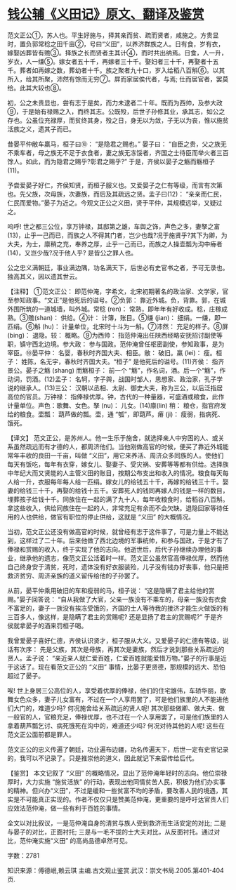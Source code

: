 # [钱公辅《义田记》原文、翻译及鉴赏](https://www.vrrw.net/wx/14162.html)

范文正公①，苏人也。平生好施与，择其亲而贫、疏而贤者，咸施之。方贵显时，置负郭常稔之田千亩②，号曰“义田”，以养济群族之人。日有食，岁有衣，嫁娶凶葬皆有赡③。择族之长而贤者主其计④，而时共出纳焉。日食，人一升，岁衣，人一缣⑤。嫁女者五十千，再嫁者三十千。娶妇者三十千，再娶者十五千。葬者如再嫁之数，葬幼者十千。族之聚者九十口，岁入给稻八百斛⑥。以其所入，给其所聚，沛然有馀而无穷⑦。屏而家居俟代者，与焉; 仕而居官者，罢莫给。此其大较也⑧。

初，公之未贵显也，尝有志于是矣，而力未逮者二十年。既而为西帅，及参大政⑨，于是始有禄赐之入，而终其志。公既殁，后世子孙修其业，承其志，如公之存也。公虽位充禄厚，而贫终其身，殁之日，身无以为敛，子无以为丧，惟以施贫活族之义，遗其子而已。

昔晏平仲敝车羸马，桓子曰⑩： “是隐君之赐也。” 晏子曰： “自臣之贵，父之族无不乘车者，母之族无不足于衣食者，妻之族无冻馁者，齐国之士待臣而举火者三百馀人。如此，而为隐君之赐乎?彰君之赐乎?” 于是，齐侯以晏子之觞而觞桓子(11)。

予尝爱晏子好仁，齐侯知贤，而桓子服义也。又爱晏子之仁有等级，而言有次第也。先父族，次母族，次妻族，而后及其疏远之贤。孟子曰(12)： “亲亲而仁民，仁民而爱物。”晏子为近之。今观文正公之义田，贤于平仲，其规模远举，又疑过之。

呜呼! 世之都三公位，享万钟禄，其邸第之雄，车舆之饰，声色之多，妻孥之富(13)，止乎一己而已，而族之人不得其门者，岂少也哉?况于施贤乎?其下为卿，为大夫，为士，廪稍之充，奉养之厚，止乎一己而已，而族之人操壶瓢为沟中瘠者(14)，又岂少哉?况于他人乎? 是皆公之罪人也。

公之忠义满朝廷，事业满边隅，功名满天下，后世必有史官书之者，予可无录也。独高其义，因以遗其世云。



【注释】 ①范文正公： 即范仲淹，字希文，北宋初期著名的政治家、文学家，官至参知政事。“文正”是他死后的谥号。②负郭： 靠近外城。负，背靠。郭，在城外围所筑的一道城墙，叫外城。常稔 (ren)： 常熟，即年年有好收成。稔，庄稼成熟。③赡(shan)： 供给。④计： 计簿，账目。⑤缣 (jian)： 细绢。一缣，即一匹绢。⑥斛 (hu)： 计量单位，北宋时十斗为一斛。⑦沛然： 充足的样子。⑧屏 (bing)： 退隐。较： 概略。⑨为西帅： 指范仲淹出任陕西经略安抚招讨副使等职，镇守西北边境。参大政： 参与国政。范仲淹曾任枢密副使，参知政事，是为宰臣。⑩晏平仲： 名婴，春秋时齐国大夫、相臣。敝： 破旧。羸 (lei)： 瘦。桓子： 姓陈，名无宇，春秋时齐国大夫。“桓子” 是他死后的谥号。(11)齐侯： 指齐景公。晏子之觞 (shang) 而觞桓子： 前一个 “觞”，作名词，酒。后一个“觞”，作动词，罚酒。(12)孟子： 名轲，字子舆，战国时邹人，思想家、政治家，孔子学说的继承人。(13)三公： 汉朝以丞相、太尉、御史大夫，称为三公，以后泛指居高位的官员。万钟禄： 指俸禄优厚。钟，古代的一种量器，可盛酒或粮食，此作计量单位。声色：歌舞、女色。孥 (nu)： 儿女。(14)廪(lin) 稍： 粮仓，指官府发给的粮食。壶瓢： 葫芦做的瓢。壶，通 “瓠”，即葫芦。瘠 (ji)： 瘦弱，指病死、饿死。

【译文】 范文正公，是苏州人。他一生乐于施舍，就选择亲人中穷困的人、或关系虽然疏远而有才德的人，都周济他们。当他刚做高官的时候，便买了靠近外城能常年丰收的良田一千亩，叫做 “义田”，用它来养活、周济众多同族的人。使他们每天有饭吃，每年有衣穿，嫁女儿、娶妻子、受灾祸、安葬等等都有供给。选择族中年纪大而又贤能的人主管义田的账目，按期公布支出和收入的情况。粮食每天每人给一升，衣服每年每人给一匹绢。嫁女儿的给钱五十千，再嫁的给钱三十千。娶妻的给钱三十千，再娶的给钱十五千。安葬死人的钱同再嫁人的钱是一样的数目，埋葬孩子给钱十千。同族住在一起的满了九十人，每年收粮食时，给稻谷八百斛。拿这些收入，供给同族住在一起的人，非常充足有余而不会欠缺。退隐回家等待任用的人也供给，做官有职位的停止供给，这就是 “义田” 的大概情况。

当初，范文正公还没有做高官的时候，就曾经有志于这件事了，可是力量上不能达到，这样过了二十年。后来他做了西北边境的军事统帅，和参与国政，于是才有了俸禄和赏赐的收入，终于实现了他的志向。他逝世后，后代子孙继续办理他的事业，继承他的遗志，像范文正公活着时一样。范文正公虽然官高俸禄优厚，然而他自己终身安于清贫，死时，遗体没有好衣服装殓，儿子没有钱办好丧事，他只是把救济贫穷、周济亲族的道义留传给他的子孙罢了。

从前，晏平仲乘用破旧的车和瘦弱的马，桓子说： “这是隐瞒了君主给他的赏赐。”晏子回答说： “自从我做了大官，父亲一族没有不乘车的，母亲一族没有衣食不富足的，妻子一族没有挨冻受饿的，齐国的士人等待我的接济才能生火做饭的有三百多人，像这样，是隐瞒了君主的赏赐呢? 还是显扬了君主的赏赐呢?” 于是齐侯就拿晏子的酒来罚桓子喝。

我曾爱晏子喜好仁德，齐侯认识贤才，桓子服从大义。又爱晏子的仁德有等级，说话有次序： 先是父族，其次是母族，再其次是妻族，然后才说到那些关系疏远的贤人。孟子说： “亲近亲人就仁爱百姓，仁爱百姓就能爱惜万物。”晏子的行事是近于这话了。现在看范文正公的 “义田” 事情，比晏子更贤德，那规模的远大、恐怕超过了晏子。

唉! 世上身居三公高位的人，享受着优厚的俸禄，他们的住宅雄伟，车轿华丽，歌舞女色众多，妻子儿女富有，不过在一个人享用罢了，可是他们族里的人不能进他们大门的，难道少吗? 何况施舍给关系疏远的贤人呢! 其次那些做卿、做大夫、做一般官的人，官粮充足，俸禄优厚，也不过在一个人享用罢了，可是他们族里的人拿着葫芦瓢乞讨、病死饿死在沟中的，难道还少吗? 何况对待其他的人呢! 这些在范文正公面前都是罪人。

范文正公的忠义传遍了朝廷，功业遍布边疆，功名传遍天下，后世一定有史官记录的，我可以不记录了。只是推崇他的道义，因此就记下来留传给后代。

【鉴赏】 本文记叙了 “义田” 的概略情况，显出了范仲淹年轻时的志向。他位崇禄厚时，大力实施 “施贫活族” 的行动，表现出他同情贫苦人民，积极为他们办实事的精神。但兴办“义田”，不过是缓和一些贫富不均的矛盾，要改善人民的境遇，其实是不可能真正实现的。作者不仅仅只是赞美范仲淹，更重要的是呼吁达官贵人们应效法范仲淹，做一些有利于百姓的事情。

全文以对比叙议，一是范仲淹自身的清贫与族人受到救济而生活安定的对比; 二是与晏子的对比，正面衬托; 三是与一毛不拔的士大夫对比，从反面衬托。通过对比，范仲淹实施“义田” 的高尚品德卓然可见。

字数：2781

知识来源：傅德岷,赖云琪 主编.古文观止鉴赏.武汉：崇文书局.2005.第401-404页.

